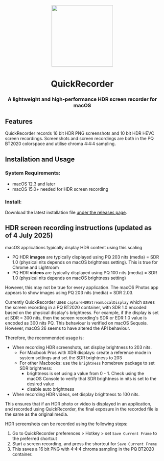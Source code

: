 #
<p align="center">
<img src="./QuickRecorder/Assets.xcassets/AppIcon.appiconset/icon_128x128@2x.png" width="200" height="200" />
<h1 align="center">QuickRecorder</h1>
<h3 align="center">A lightweight and high-performance HDR screen recorder for macOS
</p>

## Features
QuickRecorder records 16 bit HDR PNG screenshots and 10 bit HDR HEVC screen recordings. Screenshots and screen recordings are both in the PQ BT2020 colorspace and utilise chroma 4:4:4 sampling.

## Installation and Usage
### System Requirements:
- macOS 12.3 and later
- macOS 15.0+ needed for HDR screen recording

### Install:
Download the latest installation file [under the releases page](../../releases/latest).




## HDR screen recording instructions (updated as of 4 July 2025)

macOS applications typically display HDR content using this scaling
- PQ HDR **images** are typically displayed using PQ 203 nits (media) = SDR 1.0 (physical nits depends on macOS brightness setting). This is true for Chrome and Lightroom
- PQ HDR **videos** are typically displayed using PQ 100 nits (media) = SDR 1.0 (physical nits depends on macOS brightness setting)

However, this may not be true for every application. The macOS Photos app appears to show images using PQ 203 nits (media) = SDR 2.03.

Currently QuickRecorder uses `captureHDRStreamLocalDisplay` which saves the screen recording in a PQ BT2020 container, with SDR 1.0 encoded based on the physical display's brightness. For example, if the display is set at SDR = 300 nits, then the screen recording's SDR or EDR 1.0 value is encoded as 300 nits PQ. This behaviour is verified on macOS Sequoia. However, macOS 26 seems to have altered the API behaviour.

Therefore, the recommended usage is:
- When recording HDR screenshots, set display brightness to 203 nits.
  - For Macbook Pros with XDR displays: create a reference mode in system settings and set the SDR brightness to 203
  - For other Macbooks: use the `brightness` homebrew package to set SDR brightness:
    - brightness is set using a value from 0 - 1. Check using the macOS Console to verify that SDR brightness in nits is set to the desired value
    - disable auto brightness
- When recording HDR videos, set display brightness to 100 nits.

This ensures that if an HDR photo or video is displayed in an application, and recorded using QuickRecorder, the final exposure in the recorded file is the same as the original media.

HDR screenshots can be recorded using the following steps:
1. Go to QuickRecorder preferences > Hotkey > set `Save Current Frame` to the preferred shortcut
2. Start a screen recording, and press the shortcut for `Save Current Frame`
3. This saves a 16 bit PNG with 4:4:4 chroma sampling in the PQ BT2020 container.


